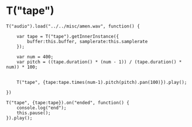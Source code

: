 T("tape")
=========

```timbre
T("audio").load("../../misc/amen.wav", function() {

    var tape = T("tape").getInnerInstance({
        buffer:this.buffer, samplerate:this.samplerate
    });
    
    var num = 400;
    var pitch = ((tape.duration() * (num - 1)) / (tape.duration() * num)) * 100;
    

    T("tape", {tape:tape.times(num-1).pitch(pitch).pan(100)}).play();

})
```
    T("tape", {tape:tape}).on("ended", function() {
        console.log("end");
        this.pause();
    }).play();

